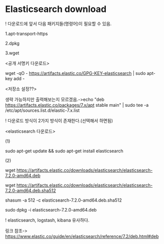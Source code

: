 Elasticsearch download
==========================
! 다운로드에 앞서 다음 패키지들(명령어)이 필요할 수 있음.


1.apt-transport-https


2.dpkg


3.wget


<공개 서명키 다운로드>


wget -qO - https://artifacts.elastic.co/GPG-KEY-elasticsearch | sudo apt-key add -


<저장소 설정??>


생략 가능하지만 출력해보는지 모르겠음.->echo "deb https://artifacts.elastic.co/packages/7.x/apt stable main" | sudo tee -a /etc/apt/sources.list.d/elastic-7.x.list


! 다운로드 방식이 2가지 방식이 존재한다.(선택해서 하면됨)


<elasticsearch 다운로드>


(1)


sudo apt-get update && sudo apt-get install elasticsearch


(2)


wget https://artifacts.elastic.co/downloads/elasticsearch/elasticsearch-7.2.0-amd64.deb


wget https://artifacts.elastic.co/downloads/elasticsearch/elasticsearch-7.2.0-amd64.deb.sha512


shasum -a 512 -c elasticsearch-7.2.0-amd64.deb.sha512 


sudo dpkg -i elasticsearch-7.2.0-amd64.deb


! elasticsearch, logstash, kibana 유사하다.


링크 참조-> https://www.elastic.co/guide/en/elasticsearch/reference/7.2/deb.html#deb
